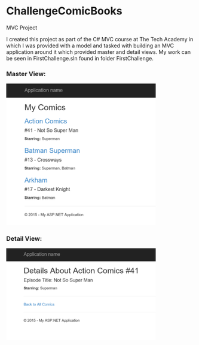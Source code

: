 # ChallengeComicBooks
MVC Project

I created this project as part of the C# MVC course at The Tech Academy in which I was provided with a model and tasked with building an MVC application around it which provided master and detail views. My work can be seen in FirstChallenge.sln found in folder FirstChallenge.

<h3>Master View:</h3>
<img src="Master.png" width="400px" />

<h3>Detail View:</h3>
<img src="Detail.png" width="400px" />
